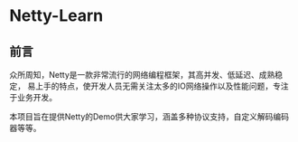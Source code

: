 # Netty-Learn

## 前言
众所周知，Netty是一款非常流行的网络编程框架，其高并发、低延迟、成熟稳定，
易上手的特点，使开发人员无需关注太多的IO网络操作以及性能问题，专注于业务开发。

本项目旨在提供Netty的Demo供大家学习，涵盖多种协议支持，自定义解码编码器等等。
